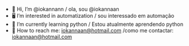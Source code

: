 - 👻 Hi, I’m @iokannann / ola, sou @iokannaan
- 🖥️ I’m interested in automatization / sou interessado em automação
- 🐍 I’m currently learning python / Estou atualmente aprendendo python
- 📩 How to reach me: iokannaan@hotmail.com /como me contactar: iokannaan@hotmail.com

<!---
iokannann/iokannann is a ✨ special ✨ repository because its `README.md` (this file) appears on your GitHub profile.
You can click the Preview link to take a look at your changes.
--->
